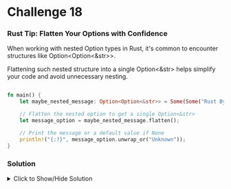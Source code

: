# Challenge 18


### Rust Tip: Flatten Your Options with Confidence

When working with nested Option types in Rust, it's common to encounter structures like Option<Option<&str>>.

Flattening such nested structure into a single Option<&str> helps simplify your code and avoid unnecessary nesting.


```rust

fn main() {
    let maybe_nested_message: Option<Option<&str>> = Some(Some("Rust Bytes is Awesome!"));

    // Flatten the nested option to get a single Option<&str>
    let message_option = maybe_nested_message.flatten();

    // Print the message or a default value if None
    println!("{:?}", message_option.unwrap_or("Unknown"));
}
```

### Solution

<details>

<summary>Click to Show/Hide Solution</summary>

</details>